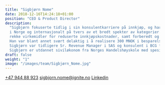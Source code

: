 ```yaml
---
title: "Sigbjørn Nome"
date: 2018-12-16T14:24:18+01:00
position: "CEO & Product Director​"
description:
  "Sigbjørn fokuserte tidlig i sin konsulentkarriere på innkjøp, og har gjennomført prosjekter for store selskaper
  i Norge og internasjonalt på tvers av et bredt spekter av kategorier. Gjennom prosjektene har han anvendt en
  rekke virkemidler for reduserte innkjøpskostnader, samt forberedt og deltatt i over 200 forhandlingsmøter.
  Han var blant annet svært delaktig i å realisere 300 MNOK i besparelser hos en stor norsk næringsmiddelaktør.
  Sigbjørn var tidligere Sr. Revenue Manager i SAS og konsulent i BCG før han begynte i Ignite.
  Sigbjørn er utdannet siviløkonom fra Norges Handelshøyskole med spesialisering i økonomisk styring"
draft: false
weight: "1"
image: "/images/team/Sigbjørn_Nome.jpg"
---
```


<a class="phoneto" href="tel:+47 944 88 923"><i class="fas fa-phone"></i>+47 944 88 923</a>
<a class="mailto" href="mailto:sigbjorn.nome@ignite.no"><i class="fas fa-envelope"></i>sigbjorn.nome@ignite.no</a>
<a class="mailto" target="_blank" href="https://www.linkedin.com/in/sigbj%C3%B8rn-nome-1aaa1534/"><i class="fab fa-linkedin-in"></i>Linkedin</a>
